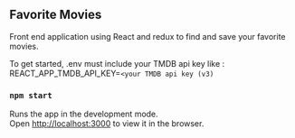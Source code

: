 ## Favorite Movies

Front end application using React and redux to find and save your favorite movies.

To get started, .env must include your TMDB api key like :
REACT_APP_TMDB_API_KEY=`<your TMDB api key (v3)`

### `npm start`

Runs the app in the development mode.<br>
Open [http://localhost:3000](http://localhost:3000) to view it in the browser.
